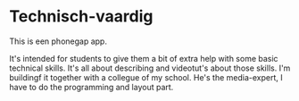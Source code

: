 Technisch-vaardig
=================

This is een phonegap app. 

It's intended for students to give them a bit of extra help with some basic technical skills. 
It's all about describing and videotut's about those skills.
I'm buildingf it together with a collegue of my school. He's the media-expert, I have to do the programming and layout part.
